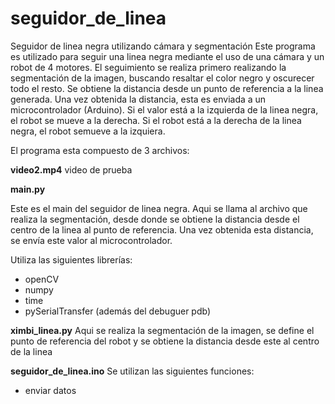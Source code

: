 # seguidor_de_linea
Seguidor de linea negra utilizando cámara y segmentación
Este programa es utilizado para seguir una linea negra mediante el uso de una cámara y un robot de 4 motores.
El seguimiento se realiza primero realizando la segmentación de la imagen, buscando resaltar el color negro y oscurecer todo el resto. 
Se obtiene la distancia desde un punto de referencia a la linea generada. Una vez obtenida la distancia, esta es enviada a un microcontrolador (Arduino). 
Si el valor está a la izquierda de la linea negra, el robot se mueve a la derecha. Si el robot está a la derecha de la linea negra, el robot semueve a la 
izquiera.

El programa esta compuesto de 3 archivos:

**video2.mp4**
video de prueba

**main.py**

Este es el main del seguidor de linea negra. Aqui se llama al archivo que realiza la segmentación, desde donde se obtiene la distancia desde el centro 
de la linea al punto de referencia. Una vez obtenida esta distancia, se envía este valor al microcontrolador.

Utiliza las siguientes librerías:
- openCV
- numpy
- time
- pySerialTransfer
(además del debuguer pdb)

**ximbi_linea.py**
Aqui se realiza la segmentación de la imagen, se define el punto de referencia del robot y se obtiene la distancia desde este al centro de la linea

**seguidor_de_linea.ino**
Se utilizan las siguientes funciones:
- enviar datos
